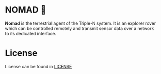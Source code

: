 # NOMAD :minibus:

**Nomad** is the terrestrial agent of the Triple-N system. It is an explorer rover which can be controlled remotely and transmit sensor data over a network to its dedicated interface.

# License

License can be found in [LICENSE](/LICENSE)
